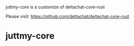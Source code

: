 juttmy-core is a customize of deltachat-core-rust

Please visit: https://github.com/deltachat/deltachat-core-rust

# juttmy-core
